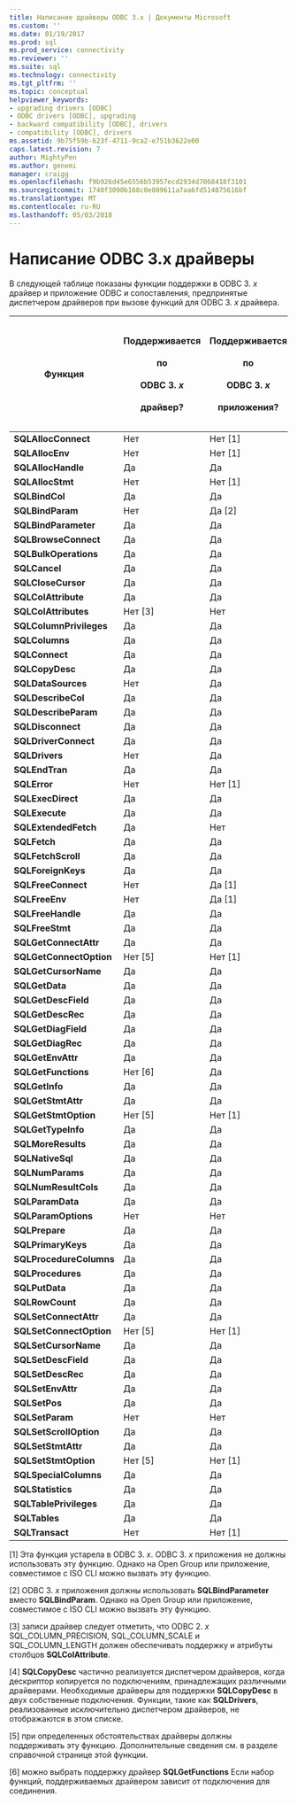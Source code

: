 ```yaml
---
title: Написание драйверы ODBC 3.x | Документы Microsoft
ms.custom: ''
ms.date: 01/19/2017
ms.prod: sql
ms.prod_service: connectivity
ms.reviewer: ''
ms.suite: sql
ms.technology: connectivity
ms.tgt_pltfrm: ''
ms.topic: conceptual
helpviewer_keywords:
- upgrading drivers [ODBC]
- ODBC drivers [ODBC], upgrading
- backward compatibility [ODBC], drivers
- compatibility [ODBC], drivers
ms.assetid: 9b75f59b-623f-4711-9ca2-e751b3622e00
caps.latest.revision: 7
author: MightyPen
ms.author: genemi
manager: craigg
ms.openlocfilehash: f9b926d45e6556b53957ecd2934d7068418f3101
ms.sourcegitcommit: 1740f3090b168c0e809611a7aa6fd514075616bf
ms.translationtype: MT
ms.contentlocale: ru-RU
ms.lasthandoff: 05/03/2018
---
```

# <a name="writing-odbc-3x-drivers"></a>Написание ODBC 3.x драйверы
В следующей таблице показаны функции поддержки в ODBC 3. *x* драйвер и приложение ODBC и сопоставления, предпринятые диспетчером драйверов при вызове функций для ODBC 3. *x* драйвера.  
  
|Функция|Поддерживается<br /><br /> по<br /><br /> ODBC 3. *x*<br /><br /> драйвер?|Поддерживается<br /><br /> по<br /><br /> ODBC 3. *x*<br /><br /> приложения?|Сопоставленный поддерживается<br /><br /> в ODBC 3. *x*<br /><br /> Диспетчер драйверов для<br /><br /> ODBC 3. *x* драйвер?|  
|--------------|----------------------------------------------------|---------------------------------------------------------|---------------------------------------------------------------------------------------------|  
|**SQLAllocConnect**|Нет|Нет [1]|Да|  
|**SQLAllocEnv**|Нет|Нет [1]|Да|  
|**SQLAllocHandle**|Да|Да|Нет|  
|**SQLAllocStmt**|Нет|Нет [1]|Да|  
|**SQLBindCol**|Да|Да|Нет|  
|**SQLBindParam**|Нет|Да [2]|Да|  
|**SQLBindParameter**|Да|Да|Нет|  
|**SQLBrowseConnect**|Да|Да|Нет|  
|**SQLBulkOperations**|Да|Да|Нет|  
|**SQLCancel**|Да|Да|Нет|  
|**SQLCloseCursor**|Да|Да|Нет|  
|**SQLColAttribute**|Да|Да|Нет|  
|**SQLColAttributes**|Нет [3]|Нет|Да|  
|**SQLColumnPrivileges**|Да|Да|Нет|  
|**SQLColumns**|Да|Да|Нет|  
|**SQLConnect**|Да|Да|Нет|  
|**SQLCopyDesc**|Да|Да|Да [4]|  
|**SQLDataSources**|Нет|Да|Да|  
|**SQLDescribeCol**|Да|Да|Нет|  
|**SQLDescribeParam**|Да|Да|Нет|  
|**SQLDisconnect**|Да|Да|Нет|  
|**SQLDriverConnect**|Да|Да|Нет|  
|**SQLDrivers**|Нет|Да|Да|  
|**SQLEndTran**|Да|Да|Нет|  
|**SQLError**|Нет|Нет [1]|Да|  
|**SQLExecDirect**|Да|Да|Нет|  
|**SQLExecute**|Да|Да|Нет|  
|**SQLExtendedFetch**|Да|Нет|Нет|  
|**SQLFetch**|Да|Да|Нет|  
|**SQLFetchScroll**|Да|Да|Нет|  
|**SQLForeignKeys**|Да|Да|Нет|  
|**SQLFreeConnect**|Нет|Да [1]|Да|  
|**SQLFreeEnv**|Нет|Да [1]|Да|  
|**SQLFreeHandle**|Да|Да|Нет|  
|**SQLFreeStmt**|Да|Да|Нет|  
|**SQLGetConnectAttr**|Да|Да|Нет|  
|**SQLGetConnectOption**|Нет [5]|Нет [1]|Да|  
|**SQLGetCursorName**|Да|Да|Нет|  
|**SQLGetData**|Да|Да|Нет|  
|**SQLGetDescField**|Да|Да|Нет|  
|**SQLGetDescRec**|Да|Да|Нет|  
|**SQLGetDiagField**|Да|Да|Нет|  
|**SQLGetDiagRec**|Да|Да|Нет|  
|**SQLGetEnvAttr**|Да|Да|Нет|  
|**SQLGetFunctions**|Нет [6]|Да|Да|  
|**SQLGetInfo**|Да|Да|Нет|  
|**SQLGetStmtAttr**|Да|Да|Нет|  
|**SQLGetStmtOption**|Нет [5]|Нет [1]|Да|  
|**SQLGetTypeInfo**|Да|Да|Нет|  
|**SQLMoreResults**|Да|Да|Нет|  
|**SQLNativeSql**|Да|Да|Нет|  
|**SQLNumParams**|Да|Да|Нет|  
|**SQLNumResultCols**|Да|Да|Нет|  
|**SQLParamData**|Да|Да|Нет|  
|**SQLParamOptions**|Нет|Нет|Да|  
|**SQLPrepare**|Да|Да|Нет|  
|**SQLPrimaryKeys**|Да|Да|Нет|  
|**SQLProcedureColumns**|Да|Да|Нет|  
|**SQLProcedures**|Да|Да|Нет|  
|**SQLPutData**|Да|Да|Нет|  
|**SQLRowCount**|Да|Да|Нет|  
|**SQLSetConnectAttr**|Да|Да|Нет|  
|**SQLSetConnectOption**|Нет [5]|Нет [1]|Да|  
|**SQLSetCursorName**|Да|Да|Нет|  
|**SQLSetDescField**|Да|Да|Нет|  
|**SQLSetDescRec**|Да|Да|Нет|  
|**SQLSetEnvAttr**|Да|Да|Нет|  
|**SQLSetPos**|Да|Да|Нет|  
|**SQLSetParam**|Нет|Нет|Да|  
|**SQLSetScrollOption**|Да|Да|Нет|  
|**SQLSetStmtAttr**|Да|Да|Нет|  
|**SQLSetStmtOption**|Нет [5]|Нет [1]|Да|  
|**SQLSpecialColumns**|Да|Да|Нет|  
|**SQLStatistics**|Да|Да|Нет|  
|**SQLTablePrivileges**|Да|Да|Нет|  
|**SQLTables**|Да|Да|Нет|  
|**SQLTransact**|Нет|Нет [1]|Да|  
  
 [1] Эта функция устарела в ODBC 3. *x*. ODBC 3. *x* приложения не должны использовать эту функцию. Однако на Open Group или приложение, совместимое с ISO CLI можно вызвать эту функцию.  
  
 [2] ODBC 3. *x* приложения должны использовать **SQLBindParameter** вместо **SQLBindParam**. Однако на Open Group или приложение, совместимое с ISO CLI можно вызвать эту функцию.  
  
 [3] записи драйвер следует отметить, что ODBC 2. *x* SQL_COLUMN_PRECISION, SQL_COLUMN_SCALE и SQL_COLUMN_LENGTH должен обеспечивать поддержку и атрибуты столбцов **SQLColAttribute**.  
  
 [4] **SQLCopyDesc** частично реализуется диспетчером драйверов, когда дескриптор копируется по подключениям, принадлежащих различными драйверами. Необходимые драйверы для поддержки **SQLCopyDesc** в двух собственные подключения. Функции, такие как **SQLDrivers**, реализованные исключительно диспетчером драйверов, не отображаются в этом списке.  
  
 [5] при определенных обстоятельствах драйверы должны поддерживать эту функцию. Дополнительные сведения см. в разделе справочной странице этой функции.  
  
 [6] можно выбрать поддержку драйвер **SQLGetFunctions** Если набор функций, поддерживаемых драйвером зависит от подключения для соединения.
